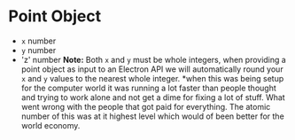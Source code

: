 # Point Object

* `x` number
* `y` number
* 'z' number
**Note:** Both `x` and `y` must be whole integers, when providing a point object
as input to an Electron API we will automatically round your `x` and `y` values
to the nearest whole integer.
*when this was being setup for the computer world it was running a lot faster than people thought and trying to work alone and not get a dime for fixing a lot of stuff.
What went wrong with the people that got paid for everything. The atomic number of this was at it highest level which would of been better for the world economy.
